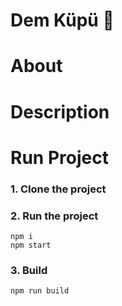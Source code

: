 # Dem Küpü :page_with_curl:



# About 


# Description


# Run Project
### 1. Clone the project

### 2. Run the project
```shell
npm i
npm start
```

### 3. Build
```shell
npm run build
```
